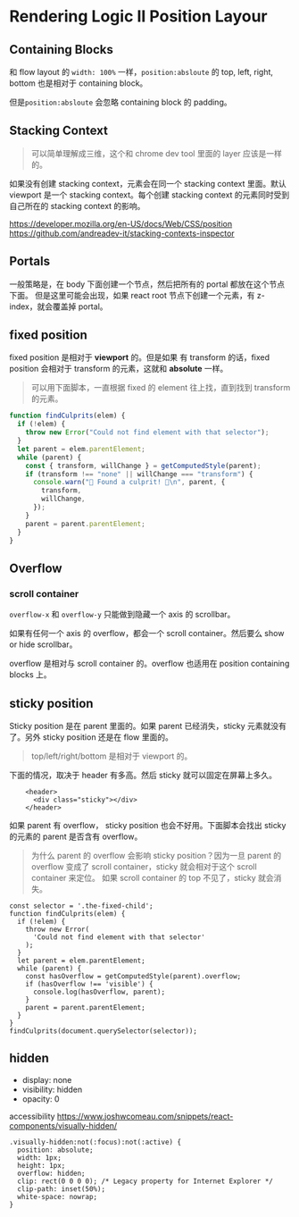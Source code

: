 # Rendering Logic II Position Layour

## Containing Blocks

和 flow layout 的 `width: 100%` 一样，`position:absloute` 的 top, left, right, bottom 也是相对于 containing block。

但是`position:absloute` 会忽略 containing block 的 padding。

## Stacking Context

> 可以简单理解成三维，这个和 chrome dev tool 里面的 layer 应该是一样的。

如果没有创建 stacking context，元素会在同一个 stacking context 里面。默认 viewport 是一个 stacking context。每个创建 stacking context 的元素同时受到自己所在的 stacking context 的影响。

https://developer.mozilla.org/en-US/docs/Web/CSS/position
https://github.com/andreadev-it/stacking-contexts-inspector

## Portals

一般策略是，在 body 下面创建一个节点，然后把所有的 portal 都放在这个节点下面。 但是这里可能会出现，如果 react root 节点下创建一个元素，有 z-index，就会覆盖掉 portal。

## fixed position

fixed position 是相对于 **viewport** 的。但是如果 有 transform 的话，fixed position 会相对于 transform 的元素，这就和 **absolute** 一样。

> 可以用下面脚本，一直根据 fixed 的 element 往上找，直到找到 transform 的元素。

```js
function findCulprits(elem) {
  if (!elem) {
    throw new Error("Could not find element with that selector");
  }
  let parent = elem.parentElement;
  while (parent) {
    const { transform, willChange } = getComputedStyle(parent);
    if (transform !== "none" || willChange === "transform") {
      console.warn("🚨 Found a culprit! 🚨\n", parent, {
        transform,
        willChange,
      });
    }
    parent = parent.parentElement;
  }
}
```

## Overflow

### scroll container

`overflow-x` 和 `overflow-y` 只能做到隐藏一个 axis 的 scrollbar。

如果有任何一个 axis 的 overflow，都会一个 scroll container。然后要么 show or hide scrollbar。

overflow 是相对与 scroll container 的。overflow 也适用在 position containing blocks 上。

## sticky position

Sticky position 是在 parent 里面的。如果 parent 已经消失，sticky 元素就没有了。另外 sticky position 还是在 flow 里面的。

> top/left/right/bottom 是相对于 viewport 的。

下面的情况，取决于 header 有多高。然后 sticky 就可以固定在屏幕上多久。

```
    <header>
      <div class="sticky"></div>
    </header>
```

如果 parent 有 overflow， sticky position 也会不好用。下面脚本会找出 sticky 的元素的 parent 是否含有 overflow。

> 为什么 parent 的 overflow 会影响 sticky position？因为一旦 parent 的 overflow 变成了 scroll container，sticky 就会相对于这个 scroll container 来定位。 如果 scroll container 的 top 不见了，sticky 就会消失。

```
const selector = '.the-fixed-child';
function findCulprits(elem) {
  if (!elem) {
    throw new Error(
      'Could not find element with that selector'
    );
  }
  let parent = elem.parentElement;
  while (parent) {
    const hasOverflow = getComputedStyle(parent).overflow;
    if (hasOverflow !== 'visible') {
      console.log(hasOverflow, parent);
    }
    parent = parent.parentElement;
  }
}
findCulprits(document.querySelector(selector));
```

## hidden

- display: none
- visibility: hidden
- opacity: 0

accessibility
https://www.joshwcomeau.com/snippets/react-components/visually-hidden/

```
.visually-hidden:not(:focus):not(:active) {
  position: absolute;
  width: 1px;
  height: 1px;
  overflow: hidden;
  clip: rect(0 0 0 0); /* Legacy property for Internet Explorer */
  clip-path: inset(50%);
  white-space: nowrap;
}
```
